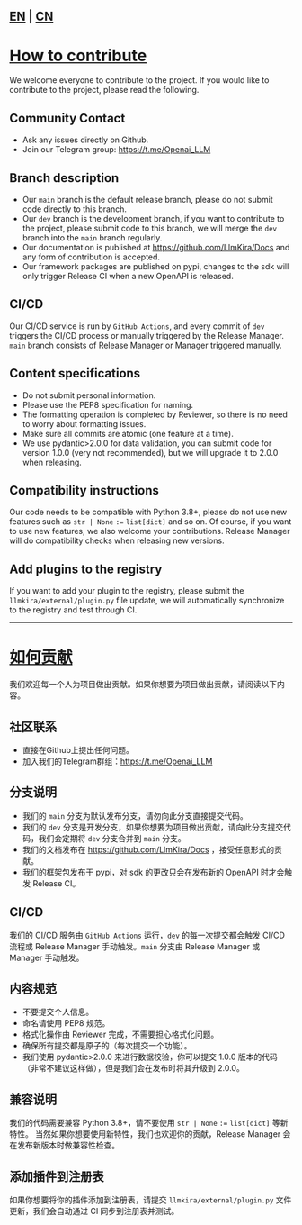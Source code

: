 [EN](#en) | [CN](#cn)
-------------------

# [How to contribute](#en)

We welcome everyone to contribute to the project. If you would like to contribute to the project, please read the
following.

## Community Contact

- Ask any issues directly on Github.
- Join our Telegram group: https://t.me/Openai_LLM

## Branch description

- Our `main` branch is the default release branch, please do not submit code directly to this branch.
- Our `dev` branch is the development branch, if you want to contribute to the project, please submit code to this
  branch, we will merge the `dev` branch into the `main` branch regularly.
- Our documentation is published at https://github.com/LlmKira/Docs and any form of contribution is accepted.
- Our framework packages are published on pypi, changes to the sdk will only trigger Release CI when a new OpenAPI is
  released.

## CI/CD

Our CI/CD service is run by `GitHub Actions`, and every commit of `dev` triggers the CI/CD process or manually triggered
by the Release Manager. `main` branch consists of
Release
Manager or Manager triggered manually.

## Content specifications

- Do not submit personal information.
- Please use the PEP8 specification for naming.
- The formatting operation is completed by Reviewer, so there is no need to worry about formatting issues.
- Make sure all commits are atomic (one feature at a time).
- We use pydantic>2.0.0 for data validation, you can submit code for version 1.0.0 (very not recommended), but we will
  upgrade
  it to 2.0.0 when releasing.

## Compatibility instructions

Our code needs to be compatible with Python 3.8+, please do not use new features such as `str | None` `:=` `list[dict]`
and so on.
Of course, if you want to use new features, we also welcome your contributions. Release Manager will do compatibility
checks when releasing new versions.

## Add plugins to the registry

If you want to add your plugin to the registry, please submit the `llmkira/external/plugin.py` file update, we will
automatically
synchronize to the registry and test through CI.

---------------

# [如何贡献](#cn)

我们欢迎每一个人为项目做出贡献。如果你想要为项目做出贡献，请阅读以下内容。

## 社区联系

- 直接在Github上提出任何问题。
- 加入我们的Telegram群组：https://t.me/Openai_LLM

## 分支说明

- 我们的 `main` 分支为默认发布分支，请勿向此分支直接提交代码。
- 我们的 `dev` 分支是开发分支，如果你想要为项目做出贡献，请向此分支提交代码，我们会定期将 `dev` 分支合并到 `main` 分支。
- 我们的文档发布在 https://github.com/LlmKira/Docs ，接受任意形式的贡献。
- 我们的框架包发布于 pypi，对 sdk 的更改只会在发布新的 OpenAPI 时才会触发 Release CI。

## CI/CD

我们的 CI/CD 服务由 `GitHub Actions` 运行，`dev` 的每一次提交都会触发 CI/CD 流程或 Release Manager 手动触发。`main` 分支由
Release
Manager 或 Manager 手动触发。

## 内容规范

- 不要提交个人信息。
- 命名请使用 PEP8 规范。
- 格式化操作由 Reviewer 完成，不需要担心格式化问题。
- 确保所有提交都是原子的（每次提交一个功能）。
- 我们使用 pydantic>2.0.0 来进行数据校验，你可以提交 1.0.0 版本的代码（非常不建议这样做），但是我们会在发布时将其升级到
  2.0.0。

## 兼容说明

我们的代码需要兼容 Python 3.8+，请不要使用 `str | None` `:=` `list[dict]` 等新特性。
当然如果你想要使用新特性，我们也欢迎你的贡献，Release Manager 会在发布新版本时做兼容性检查。

## 添加插件到注册表

如果你想要将你的插件添加到注册表，请提交 `llmkira/external/plugin.py` 文件更新，我们会自动通过 CI 同步到注册表并测试。

